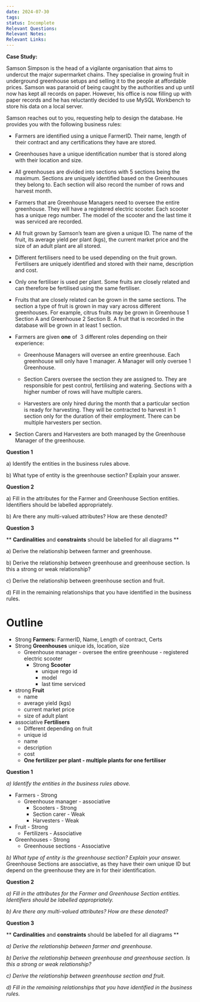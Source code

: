 ```yaml
---
date: 2024-07-30
tags: 
status: Incomplete
Relevant Questions: 
Relevant Notes: 
Relevant Links:
---
```

**Case Study:**  

Samson Simpson is the head of a vigilante organisation that aims to undercut the major supermarket chains. They specialise in growing fruit in underground greenhouse setups and selling it to the people at affordable prices. Samson was paranoid of being caught by the authorities and up until now has kept all records on paper. However, his office is now filling up with paper records and he has reluctantly decided to use MySQL Workbench to store his data on a local server.  

Samson reaches out to you, requesting help to design the database. He provides you with the following business rules: 

- Farmers are identified using a unique FarmerID. Their name, length of their contract and any certifications they have are stored. 
- Greenhouses have a unique identification number that is stored along with their location and size. 
- All greenhouses are divided into sections with 5 sections being the maximum. Sections are uniquely identified based on the Greenhouses they belong to. Each section will also record the number of rows and harvest month. 
- Farmers that are Greenhouse Managers need to oversee the entire greenhouse. They will have a registered electric scooter. Each scooter has a unique rego number. The model of the scooter and the last time it was serviced are recorded. 
- All fruit grown by Samson’s team are given a unique ID. The name of the fruit, its average yield per plant (kgs), the current market price and the size of an adult plant are all stored. 
- Different fertilisers need to be used depending on the fruit grown. Fertilisers are uniquely identified and stored with their name, description and cost. 
- Only one fertiliser is used per plant. Some fruits are closely related and can therefore be fertilised using the same fertiliser. 
- Fruits that are closely related can be grown in the same sections. The section a type of fruit is grown in may vary across different greenhouses. For example, citrus fruits may be grown in Greenhouse 1 Section A and Greenhouse 2 Section B. A fruit that is recorded in the database will be grown in at least 1 section.
- Farmers are given **one** of  3 different roles depending on their experience: 
    - Greenhouse Managers will oversee an entire greenhouse. Each greenhouse will only have 1 manager. A Manager will only oversee 1 Greenhouse.
        
    - Section Carers oversee the section they are assigned to. They are responsible for pest control, fertilising and watering. Sections with a higher number of rows will have multiple carers. 
        
    - Harvesters are only hired during the month that a particular section is ready for harvesting. They will be contracted to harvest in 1 section only for the duration of their employment. There can be multiple harvesters per section.  
        
- Section Carers and Harvesters are both managed by the Greenhouse Manager of the greenhouse.

**Question 1**

a) Identify the entities in the business rules above.

b) What type of entity is the greenhouse section? Explain your answer.

**Question 2**

a) Fill in the attributes for the Farmer and Greenhouse Section entities. Identifiers should be labelled appropriately.

b) Are there any multi-valued attributes? How are these denoted?

**Question 3**

** **Cardinalities** and **constraints** should be labelled for all diagrams **

a) Derive the relationship between farmer and greenhouse.

b) Derive the relationship between greenhouse and greenhouse section. Is this a strong or weak relationship?

c) Derive the relationship between greenhouse section and fruit.

d) Fill in the remaining relationships that you have identified in the business rules.


# Outline

- Strong **Farmers:** FarmerID, Name, Length of contract, Certs
- Strong **Greenhouses** unique ids, location, size
	- Greenhouse manager - oversee the entire greenhouse - registered electric scooter
		- Strong **Scooter**
			- unique rego id
			- model
			- last time serviced
- strong **Fruit**
	- name
	- average yield (kgs)
	- current market price
	- size of adult plant
-  associative **Fertilisers**
	- Different depending on fruit
	- unique id
	- name
	- description
	- cost
	- **One fertilizer per plant - multiple plants for one fertiliser**



**Question 1**

*a) Identify the entities in the business rules above.*
- Farmers - Strong
	- Greenhouse manager - associative
		- Scooters - Strong
		- Section carer - Weak
		- Harvesters - Weak
- Fruit - Strong
	- Fertilizers - Associative
- Greenhouses - Strong
	- Greenhouse sections - Associative 

*b) What type of entity is the greenhouse section? Explain your answer.*
Greenhouse Sections are associative, as they have their own unique ID but depend on the greenhouse they are in for their identification. 

**Question 2**

*a) Fill in the attributes for the Farmer and Greenhouse Section entities. Identifiers should be labelled appropriately.*

*b) Are there any multi-valued attributes? How are these denoted?*

**Question 3**

** **Cardinalities** and **constraints** should be labelled for all diagrams **

*a) Derive the relationship between farmer and greenhouse.*

*b) Derive the relationship between greenhouse and greenhouse section. Is this a strong or weak relationship?*

*c) Derive the relationship between greenhouse section and fruit.*

*d) Fill in the remaining relationships that you have identified in the business rules.*